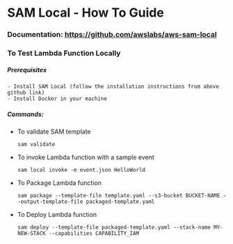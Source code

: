 # SAM Local - How To Guide

### Documentation: https://github.com/awslabs/aws-sam-local

### To Test Lambda Function Locally

##### Prerequisites 
    - Install SAM Local (follow the installation instructions from above github link)
    - Install Docker in your machine

##### Commands:
- To validate SAM template

    `sam validate`
    
- To invoke Lambda function with a sample event
 
    `sam local invoke -e event.json HelloWorld`

- To Package Lambda function

    `sam package --template-file template.yaml --s3-bucket BUCKET-NAME --output-template-file packaged-template.yaml`
    
- To Deploy Lambda function

    `sam deploy --template-file packaged-template.yaml --stack-name MY-NEW-STACK --capabilities CAPABILITY_IAM`
